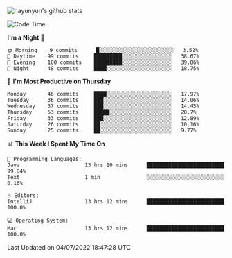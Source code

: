 
![hayunyun's github stats](https://github-readme-stats.vercel.app/api?username=hayunyun&show_icons=true)


<!--START_SECTION:waka-->
![Code Time](http://img.shields.io/badge/Code%20Time-0%20secs-blue)

**I'm a Night 🦉** 

```text
🌞 Morning    9 commits      █░░░░░░░░░░░░░░░░░░░░░░░░   3.52% 
🌆 Daytime    99 commits     █████████░░░░░░░░░░░░░░░░   38.67% 
🌃 Evening    100 commits    █████████░░░░░░░░░░░░░░░░   39.06% 
🌙 Night      48 commits     ████░░░░░░░░░░░░░░░░░░░░░   18.75%

```
📅 **I'm Most Productive on Thursday** 

```text
Monday       46 commits     ████░░░░░░░░░░░░░░░░░░░░░   17.97% 
Tuesday      36 commits     ███░░░░░░░░░░░░░░░░░░░░░░   14.06% 
Wednesday    37 commits     ███░░░░░░░░░░░░░░░░░░░░░░   14.45% 
Thursday     53 commits     █████░░░░░░░░░░░░░░░░░░░░   20.7% 
Friday       33 commits     ███░░░░░░░░░░░░░░░░░░░░░░   12.89% 
Saturday     26 commits     ██░░░░░░░░░░░░░░░░░░░░░░░   10.16% 
Sunday       25 commits     ██░░░░░░░░░░░░░░░░░░░░░░░   9.77%

```


📊 **This Week I Spent My Time On** 

```text
💬 Programming Languages: 
Java                     13 hrs 10 mins      █████████████████████████   99.84% 
Text                     1 min               ░░░░░░░░░░░░░░░░░░░░░░░░░   0.16%

🔥 Editors: 
IntelliJ                 13 hrs 12 mins      █████████████████████████   100.0%

💻 Operating System: 
Mac                      13 hrs 12 mins      █████████████████████████   100.0%

```


 Last Updated on 04/07/2022 18:47:28 UTC
<!--END_SECTION:waka-->

<!--
**hayunyun/hayunyun** is a ✨ _special_ ✨ repository because its `README.md` (this file) appears on your GitHub profile.

Here are some ideas to get you started:

- 🔭 I’m currently working on ...
- 🌱 I’m currently learning ...
- 👯 I’m looking to collaborate on ...
- 🤔 I’m looking for help with ...
- 💬 Ask me about ...
- 📫 How to reach me: ...
- 😄 Pronouns: ...
- ⚡ Fun fact: ...
-->
